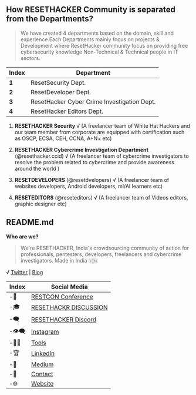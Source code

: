 ## How RESETHACKER Community is separated from the Departments?

> We have created 4 departments based on the domain, skill and experience.Each Departments mainly focus on projects & Development where ResetHacker community focus on providing free cybersecurity knowledge Non-Technical & Technical people in IT sectors.

Index | Department 
--- | ---
**1** | ResetSecurity Dept.
**2** | ResetDeveloper Dept.
**3** | ResetHacker Cyber Crime Investigation Dept.
**4** | ResetHacker Editors Dept.


 1. **RESETHACKER Security**
√ (A freelancer team of White Hat Hackers and our team member from corporate are equipped with certification such as OSCP, ECSA, CEH, CCNA, A+N+  etc)

 2. **RESETHACKER Cybercrime Investigation Department** (@resethacker.ccid)
√ (A freelancer team of cybercrime investigators to resolve the problem related to cybercrime and provide awareness around the world )

 3. **RESETDEVELOPERS** (@resetdvelopers)
√ (A freelancer team of websites developers, Android developers, ml/AI learners etc) 

 4. **RESETEDITORS** (@reseteditors)
√ (A freelancer team of Videos editors, graphic designer etc)

## README.md
**Who are we?**
> We're RESETHACKER, India's crowdsourcing community of action for professionals, pentesters, developers, freelancers and cybercrime investigators. 
> Made in India 🇮🇳 

√ [Twitter](https://twitter.com/resethacker) | [Blog](https://instagram.com/@resethacker/)

Index | Social Media
--- | ---
-📢 | [RESTCON Conference](https://youtube.com/playlist?list=PLNR8n-5bMyMOMHqJS2drxIA78IOPxTBCO) 
-🎓 | [RESETHACKR DISCUSSION](https://t.me/resethacker/) 
-🗨 | [RESETHACKER Discord](https://discord.gg/HbM3435JcX)
-👁️‍🗨️ | [Instagram ](https://instagram.com/@resethacker/) 
-👩‍💻 | [Tools](https://github.com/RESETHACKER) 
-🏆 | [LinkedIn](https://www.linkedin.com/in/RESETHACKER/) 
-💬 | [Medium](https://www.resethackerofficial.medium.com/)
-📩 | [Contact](resethackerteam@gmail.com)
-🌐 | [Website](https://resethacker.com/) 



